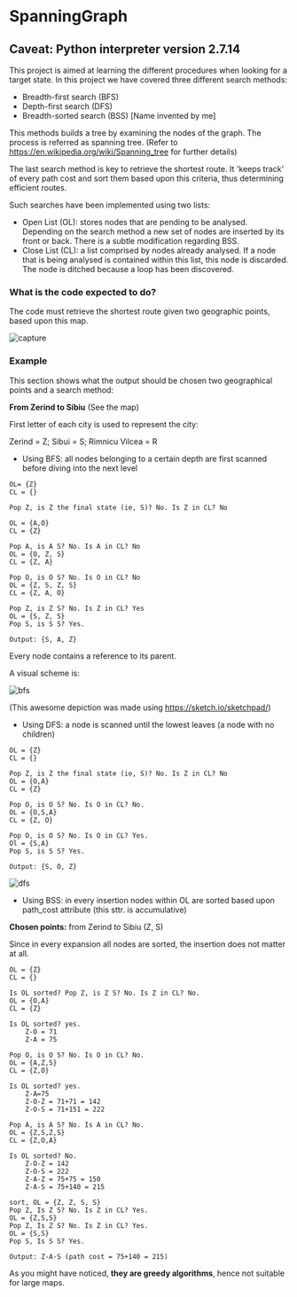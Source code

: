 # SpanningGraph

## Caveat: Python interpreter version 2.7.14

This project is aimed at learning the different procedures when looking for a target state. In this project we have
covered three different search methods:

- Breadth-first search (BFS)
- Depth-first search (DFS)
- Breadth-sorted search (BSS) [Name invented by me]

This methods builds a tree by examining the nodes of the graph. The process is referred as spanning tree.
(Refer to https://en.wikipedia.org/wiki/Spanning_tree for further details)

The last search method is key to retrieve the shortest route. It 'keeps track' of every path cost
and sort them based upon this criteria, thus determining efficient routes.

Such searches have been implemented using two lists:

- Open List (OL): stores nodes that are pending to be analysed. Depending on the search
    method a new set of nodes are inserted by its front or back. There is a subtle modification regarding BSS.
- Close List (CL): a list comprised by nodes already analysed. If a node that is being analysed is contained
     within this list, this node is discarded. The node is ditched because a loop has been discovered.

### What is the code expected to do?

The code must retrieve the shortest route given two geographic points, based upon this map.

![capture](https://user-images.githubusercontent.com/19231158/36631218-88b3f5ba-1974-11e8-9bad-118bd9f523aa.PNG)

### Example

This section shows what the output should be chosen two geographical points and a search method:

**From Zerind to Sibiu** (See the map)

First letter of each city is used to represent the city:

Zerind = Z; 
Sibui = S; 
Rimnicu Vilcea = R


- Using BFS: all nodes belonging to a certain depth are first scanned before diving into the next level

```
OL= {Z}
CL = {}

Pop Z, is Z the final state (ie, S)? No. Is Z in CL? No

OL = {A,O}
CL = {Z}

Pop A, is A S? No. Is A in CL? No
OL = {O, Z, S}
CL = {Z, A}

Pop O, is O S? No. Is O in CL? No
OL = {Z, S, Z, S}
CL = {Z, A, O} 

Pop Z, is Z S? No. Is Z in CL? Yes
OL = {S, Z, S}
Pop S, is S S? Yes. 

Output: {S, A, Z}
```

Every node contains a reference to its parent.

A visual scheme is:

![bfs](https://user-images.githubusercontent.com/19231158/36636364-b2cef678-19c5-11e8-8481-b227501dfdc4.PNG)

(This awesome depiction was made using https://sketch.io/sketchpad/)

- Using DFS: a node is scanned until the lowest leaves (a node with no children)

```
OL = {Z}
CL = {}

Pop Z, is Z the final state (ie, S)? No. Is Z in CL? No
OL = {O,A}
CL = {Z}

Pop O, is O S? No. Is O in CL? No.
OL = {O,S,A}
CL = {Z, O}

Pop O, is O S? No. Is O in CL? Yes.
Ol = {S,A}
Pop S, is S S? Yes.

Output: {S, O, Z}
```

![dfs](https://user-images.githubusercontent.com/19231158/36641248-c920ed16-1a2c-11e8-8f06-833ce29d0a09.PNG)

- Using BSS: in every insertion nodes within OL are sorted based upon path_cost attribute (this sttr. is accumulative)

**Chosen points:** from Zerind to Sibiu (Z, S)

Since in every expansion all nodes are sorted, the insertion does not matter at all.
```
OL = {Z}
CL = {}
    
Is OL sorted? Pop Z, is Z S? No. Is Z in CL? No.
OL = {O,A}
CL = {Z}

Is OL sorted? yes.
    Z-O = 71
    Z-A = 75

Pop O, is O S? No. Is O in CL? No.
OL = {A,Z,S}
CL = {Z,O}

Is OL sorted? yes.
    Z-A=75
    Z-O-Z = 71+71 = 142
    Z-O-S = 71+151 = 222

Pop A, is A S? No. Is A in CL? No.
OL = {Z,S,Z,S}
CL = {Z,O,A}

Is OL sorted? No.
    Z-O-Z = 142
    Z-O-S = 222
    Z-A-Z = 75+75 = 150
    Z-A-S = 75+140 = 215  
    
sort, OL = {Z, Z, S, S}
Pop Z, Is Z S? No. Is Z in CL? Yes.
OL = {Z,S,S}
Pop Z, Is Z S? No. Is Z in CL? Yes.
OL = {S,S}
Pop S, Is S S? Yes.

Output: Z-A-S (path cost = 75+140 = 215) 
```

As you might have noticed, **they are greedy algorithms**, hence not suitable for large maps.
